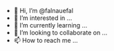 - 👋 Hi, I’m @falnauefal
- 👀 I’m interested in ...
- 🌱 I’m currently learning ...
- 💞️ I’m looking to collaborate on ...
- 📫 How to reach me ...

<!---
falnauefal/falnauefal is a ✨ special ✨ repository because its `README.md` (this file) appears on your GitHub profile.
You can click the Preview link to take a look at your changes.
--->
